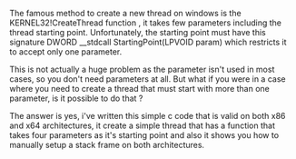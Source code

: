 The famous method to create a new thread on windows is the KERNEL32!CreateThread  function , it takes few parameters including the thread starting point.
Unfortunately, the starting point must have this signature DWORD __stdcall StartingPoint(LPVOID param) which restricts it to accept only one parameter.

This is not actually a huge problem as  the parameter isn't used in most cases, so you don't need parameters at all. But what if you were in a case where you need to create a thread that must start with more than one parameter, is it possible to do that ?

The answer is yes, i've written this simple c code that is valid on both x86 and x64 architectures, it create a simple thread that has a function that takes four parameters as it's starting point and also it shows you how to manually setup a stack frame on both architectures.

